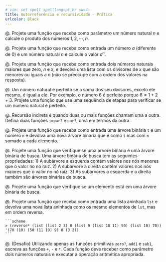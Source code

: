 ```yaml
---
# vim: set spell spelllang=pt_br sw=4:
title: Autorreferência e recursividade - Prática
urlcolor: Black
---
```


<!-- Números naturais -->

@. Projete uma função que receba como parâmetro um número natural $n$ e calcule o produto dos números $1, 2, \cdots, n$.

@. Projete uma função que receba como entrada um número $a$ (diferente de 0) e um número natural $n$ e calcule o valor $a^n$.

@. Projete uma função que receba como entrada dois números naturais maiores que zero, $n$ e $x$, e devolva uma lista com os divisores de $x$ que são menores ou iguais a $n$ (não se preocupe com a ordem dos valores na resposta).

@. Um número natural é perfeito se a soma dos seu divisores, exceto ele mesmo, é igual a ele. Por exemplo, o número $6$ é perfeito porque $6 = 1 + 2 + 3$. Projete uma função que use uma sequência de etapas para verificar se um número natural é perfeito.

@. Recursão indireta é quando duas ou mais funções chamam uma a outra. Defina duas funções `impar?` e `par?`, uma em termos da outra.


<!-- Árvores -->

@. Projete uma função que receba como entrada uma árvore binária `t` e um número `n` e devolva uma nova árvore binária que é como `t` mas com `n` somado a cada elemento.

@. Projete uma função que verifique se uma árvore binária é uma árvore binária de busca. Uma árvore binária de busca tem as seguintes propriedades: 1) A subárvore a esquerda contém valores nos nós menores que o valor no nó raiz. 2) A subárvore a direita contém valores nos nós maiores que o valor no nó raiz. 3) As subárvores a esquerda e a direita também são árvores binárias de busca.

@. Projete uma função que verifique se um elemento está em uma árvore binária de busca.

@. Projete uma função que receba como entrada uma lista aninhada `lst` e devolva uma nova lista aninhada como os mesmo elementos de `lst`, mas em ordem reversa.

    ```scheme
    > (reverse* (list (list 2 3) 8 (list 9 (list 10 11) 50) (list 10) 70))
    '(70 (10) (50 (11 10) 9) 8 (3 2))
    ```



<!-- Desafio - processamento simultâneo -->

@. (Desafio) Utilizando apenas as funções primitivas `zero?`, `add1` e `sub1`, escreva as funções `+`, `-` e `*`. Cada função deve receber como parâmetro dois números naturais e executar a operação aritmética apropriada.
